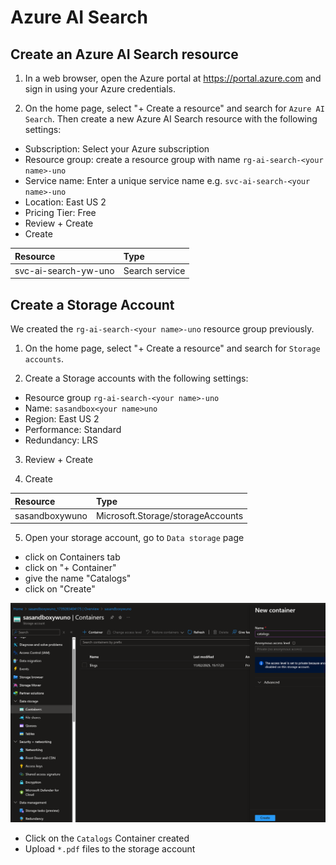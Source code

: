 # Azure AI Search

## Create an Azure AI Search resource

1. In a web browser, open the Azure portal at https://portal.azure.com and sign in using your Azure credentials.

2. On the home page, select "+ Create a resource" and search for `Azure AI Search`. Then create a new Azure AI Search resource with the following settings:

* Subscription: Select your Azure subscription
* Resource group: create a resource group with name `rg-ai-search-<your name>-uno`
* Service name: Enter a unique service name e.g. `svc-ai-search-<your name>-uno`
* Location: East US 2
* Pricing Tier: Free
* Review + Create
* Create

|Resource| Type|
|:---|:---|
|svc-ai-search-yw-uno|Search service|

## Create a Storage Account
We created the `rg-ai-search-<your name>-uno` resource group previously.

1. On the home page, select "+ Create a resource" and search for `Storage accounts`.

2. Create a Storage accounts with the following settings:
* Resource group `rg-ai-search-<your name>-uno`
* Name: `sasandbox<your name>uno`
* Region: East US 2
* Performance: Standard
* Redundancy: LRS

3. Review + Create

4. Create

|Resource| Type|
|:---|:---|
|sasandboxywuno|Microsoft.Storage/storageAccounts|

5. Open your storage account, go to `Data storage` page
* click on Containers tab
* click on "+ Container"
* give the name "Catalogs"
* click on "Create"

![](imgs/add_container_storageaccount.png)

* Click on the `Catalogs` Container created
* Upload `*.pdf` files to the storage account
